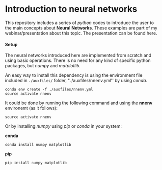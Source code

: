 # Introduction to neural networks

This repository includes a series of *python* codes to introduce the user to the main concepts about **Neural Networks**.
These examples are part of my webinar/presentation about this topic. The presentation can be found here.

#### Setup
The neural networks introduced here are implemented from scratch and using basic operations. There is no need for any kind of specific python packages, but *numpy* and *matplotlib*.

An easy way to install this dependency is using the environment file included in ``./auxfiles/`` folder, ''./auxfiles/nnenv.yml'' by using *conda*.

```
conda env create -f ./auxfiles/nnenv.yml
source activate nnenv
```

It could be done by running the following command and using the **nnenv** environemt (as it follows):
```
source activate nnenv
```

Or by installing  *numpy* using *pip* or *conda* in your system:

**conda**
```
conda install numpy matplotlib
```
**pip**
```
pip install numpy matplotlib
```


